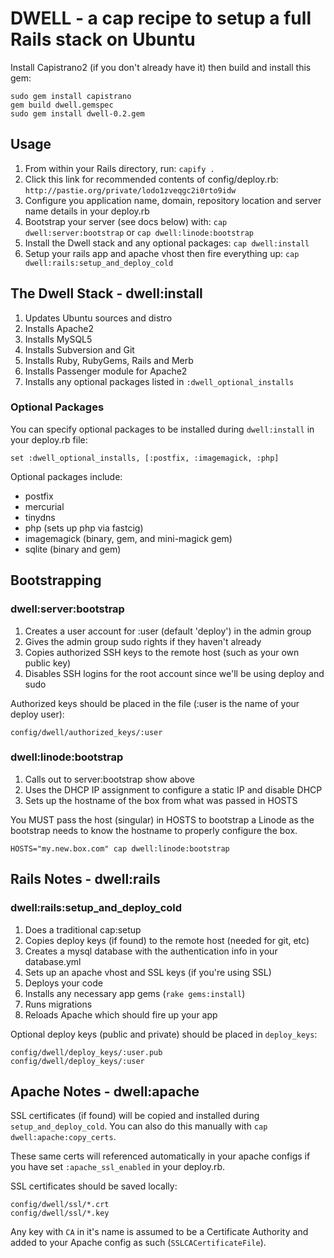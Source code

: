 DWELL - a cap recipe to setup a full Rails stack on Ubuntu
============================================================================


Install Capistrano2 (if you don't already have it) then build and install this gem:

    sudo gem install capistrano
    gem build dwell.gemspec
    sudo gem install dwell-0.2.gem
    

Usage
-----

1. From within your Rails directory, run: 
    `capify .`
2. Click this link for recommended contents of config/deploy.rb:
    `http://pastie.org/private/lodo1zveqgc2i0rto9idw`
3. Configure you application name, domain, repository location and server name details in your deploy.rb
4.  Bootstrap your server (see docs below) with:
    `cap dwell:server:bootstrap` or `cap dwell:linode:bootstrap` 
5. Install the Dwell stack and any optional packages:
    `cap dwell:install`
6. Setup your rails app and apache vhost then fire everything up: 
    `cap dwell:rails:setup_and_deploy_cold`


The Dwell Stack - dwell:install
-----------------------------

1. Updates Ubuntu sources and distro
2. Installs Apache2
3. Installs MySQL5
4. Installs Subversion and Git
5. Installs Ruby, RubyGems, Rails and Merb
6. Installs Passenger module for Apache2
7. Installs any optional packages listed in `:dwell_optional_installs`


### Optional Packages

You can specify optional packages to be installed during `dwell:install` in your deploy.rb file:

    set :dwell_optional_installs, [:postfix, :imagemagick, :php]
    
Optional packages include:

- postfix
- mercurial
- tinydns
- php (sets up php via fastcig)
- imagemagick (binary, gem, and mini-magick gem)
- sqlite (binary and gem)


Bootstrapping
-------------

###  dwell:server:bootstrap

1. Creates a user account for :user (default 'deploy') in the admin group
2. Gives the admin group sudo rights if they haven't already
3. Copies authorized SSH keys to the remote host (such as your own public key)
5. Disables SSH logins for the root account since we'll be using deploy and sudo

Authorized keys should be placed in the file (:user is the name of your deploy user):

    config/dwell/authorized_keys/:user


###  dwell:linode:bootstrap

1. Calls out to server:bootstrap show above
2. Uses the DHCP IP assignment to configure a static IP and disable DHCP
3. Sets up the hostname of the box from what was passed in HOSTS

You MUST pass the host (singular) in HOSTS to bootstrap a Linode as the bootstrap needs to know the hostname to properly configure the box.

    HOSTS="my.new.box.com" cap dwell:linode:bootstrap


Rails Notes - dwell:rails
--------------------------

### dwell:rails:setup_and\_deploy\_cold

1. Does a traditional cap:setup
2. Copies deploy keys (if found) to the remote host (needed for git, etc)
3. Creates a mysql database with the authentication info in your database.yml
4. Sets up an apache vhost and SSL keys (if you're using SSL)
5. Deploys your code
6. Installs any necessary app gems (`rake gems:install`)
7. Runs migrations
8. Reloads Apache which should fire up your app

Optional deploy keys (public and private) should be placed in `deploy_keys`:

    config/dwell/deploy_keys/:user.pub
    config/dwell/deploy_keys/:user


Apache Notes - dwell:apache
---------------------------

SSL certificates (if found) will be copied and installed during `setup_and_deploy_cold`.  You can also do this manually with `cap dwell:apache:copy_certs`.

These same certs will referenced automatically in your apache configs if you have set `:apache_ssl_enabled` in your deploy.rb.

SSL certificates should be saved locally:

    config/dwell/ssl/*.crt
    config/dwell/ssl/*.key

Any key with `CA` in it's name is assumed to be a Certificate Authority and added to your Apache config as such (`SSLCACertificateFile`).